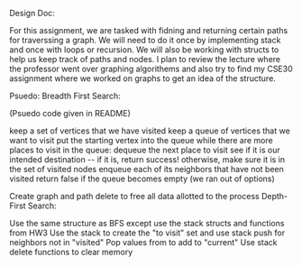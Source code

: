 Design Doc:

For this assignment, we are tasked with fidning and returning certain paths for traverssing a graph. We will need
to do it once by implementing stack and once with loops or recursion. We will also be working with structs to
help us keep track of paths and nodes. I plan to review the lecture where the professor went over graphing 
algorithems and also try to find my CSE30 assignment where we worked on graphs to get an idea of the structure.

Psuedo:
Breadth First Search:

(Psuedo code given in README)

keep a set of vertices that we have visited
keep a queue of vertices that we want to visit
put the starting vertex into the queue
while there are more places to visit in the queue:
	dequeue the next place to visit
	see if it is our intended destination -- if it is, return success!
	otherwise, make sure it is in the set of visited nodes
	enqueue each of its neighbors that have not been visited
return false if the queue becomes empty (we ran out of options)

Create graph and path delete to free all data allotted to the process
Depth-First Search:

Use the same structure as BFS except use the stack structs and functions from HW3
Use the stack to create the "to visit" set and use stack push for neighbors not in "visited"
Pop values from to add to "current"
Use stack delete functions to clear memory
